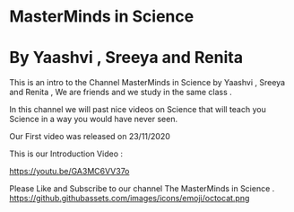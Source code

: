 # MasterMinds in Science
# By Yaashvi , Sreeya and Renita

This is an intro to the Channel MasterMinds in Science by Yaashvi , Sreeya and Renita , We are friends and we study in the same class .

In this channel we will past nice videos on Science that will teach you Science in a way you would have never seen.

Our First video was released on 23/11/2020
 
This is our Introduction Video :

https://youtu.be/GA3MC6VV37o

Please Like and Subscribe to our channel The MasterMinds in Science .
https://github.githubassets.com/images/icons/emoji/octocat.png

